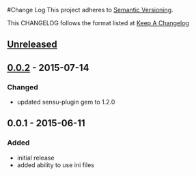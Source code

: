 #Change Log
This project adheres to [Semantic Versioning](http://semver.org/).

This CHANGELOG follows the format listed at [Keep A Changelog](http://keepachangelog.com/)

## [Unreleased]

## [0.0.2] - 2015-07-14
### Changed
- updated sensu-plugin gem to 1.2.0

## 0.0.1 - 2015-06-11
### Added
- initial release
- added ability to use ini files

[Unreleased]: https://github.com/sensu-plugins/sensu-plugins-percona/compare/0.0.2...HEAD
[0.0.2]: https://github.com/sensu-plugins/sensu-plugins-percona/compare/0.0.1...0.0.2
